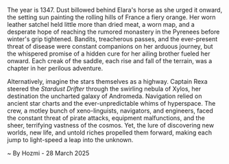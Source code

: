 
The year is 1347.  Dust billowed behind Elara's horse as she urged it onward, the setting sun painting the rolling hills of France a fiery orange.  Her worn leather satchel held little more than dried meat, a worn map, and a desperate hope of reaching the rumored monastery in the Pyrenees before winter's grip tightened.  Bandits, treacherous passes, and the ever-present threat of disease were constant companions on her arduous journey, but the whispered promise of a hidden cure for her ailing brother fueled her onward.  Each creak of the saddle, each rise and fall of the terrain, was a chapter in her perilous adventure.

Alternatively, imagine the stars themselves as a highway.  Captain Rexa steered the *Stardust Drifter* through the swirling nebula of Xylos, her destination the uncharted galaxy of Andromeda.  Navigation relied on ancient star charts and the ever-unpredictable whims of hyperspace.  The crew, a motley bunch of xeno-linguists, navigators, and engineers, faced the constant threat of pirate attacks, equipment malfunctions, and the sheer, terrifying vastness of the cosmos. Yet, the lure of discovering new worlds, new life, and untold riches propelled them forward, making each jump to light-speed a leap into the unknown.

~ By Hozmi - 28 March 2025
